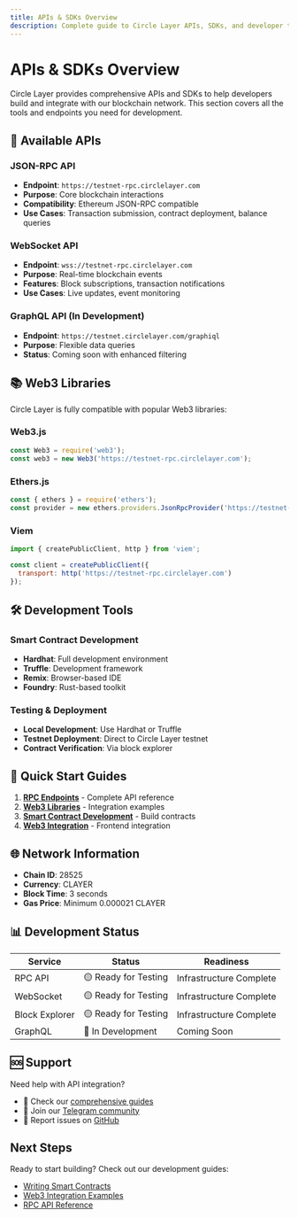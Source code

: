 ```yaml
---
title: APIs & SDKs Overview
description: Complete guide to Circle Layer APIs, SDKs, and developer tools
---
```


# APIs & SDKs Overview

Circle Layer provides comprehensive APIs and SDKs to help developers build and integrate with our blockchain network. This section covers all the tools and endpoints you need for development.

## 🔧 Available APIs

### JSON-RPC API
- **Endpoint**: `https://testnet-rpc.circlelayer.com`
- **Purpose**: Core blockchain interactions
- **Compatibility**: Ethereum JSON-RPC compatible
- **Use Cases**: Transaction submission, contract deployment, balance queries

### WebSocket API
- **Endpoint**: `wss://testnet-rpc.circlelayer.com`
- **Purpose**: Real-time blockchain events
- **Features**: Block subscriptions, transaction notifications
- **Use Cases**: Live updates, event monitoring

### GraphQL API (In Development)
- **Endpoint**: `https://testnet.circlelayer.com/graphiql`
- **Purpose**: Flexible data queries
- **Status**: Coming soon with enhanced filtering

## 📚 Web3 Libraries

Circle Layer is fully compatible with popular Web3 libraries:

### Web3.js
```javascript
const Web3 = require('web3');
const web3 = new Web3('https://testnet-rpc.circlelayer.com');
```

### Ethers.js
```javascript
const { ethers } = require('ethers');
const provider = new ethers.providers.JsonRpcProvider('https://testnet-rpc.circlelayer.com');
```

### Viem
```javascript
import { createPublicClient, http } from 'viem';

const client = createPublicClient({
  transport: http('https://testnet-rpc.circlelayer.com')
});
```

## 🛠️ Development Tools

### Smart Contract Development
- **Hardhat**: Full development environment
- **Truffle**: Development framework
- **Remix**: Browser-based IDE
- **Foundry**: Rust-based toolkit

### Testing & Deployment
- **Local Development**: Use Hardhat or Truffle
- **Testnet Deployment**: Direct to Circle Layer testnet
- **Contract Verification**: Via block explorer

## 📖 Quick Start Guides

1. **[RPC Endpoints](./rpc-endpoints)** - Complete API reference
2. **[Web3 Libraries](./web3-libraries)** - Integration examples
3. **[Smart Contract Development](../development/writing-smart-contracts)** - Build contracts
4. **[Web3 Integration](../development/web3-integration)** - Frontend integration

## 🌐 Network Information

- **Chain ID**: 28525
- **Currency**: CLAYER
- **Block Time**: 3 seconds
- **Gas Price**: Minimum 0.000021 CLAYER

## 📊 Development Status

| Service | Status | Readiness |
|---------|--------|-----------|
| RPC API | 🟡 Ready for Testing | Infrastructure Complete |
| WebSocket | 🟡 Ready for Testing | Infrastructure Complete |
| Block Explorer | 🟡 Ready for Testing | Infrastructure Complete |
| GraphQL | 🔄 In Development | Coming Soon |

## 🆘 Support

Need help with API integration?

- 📖 Check our [comprehensive guides](../development/web3-integration)
- 💬 Join our [Telegram community](https://t.me/circlelayer)
- 🐛 Report issues on [GitHub](https://github.com/Circle-layer-org/docs)

## Next Steps

Ready to start building? Check out our development guides:

- [Writing Smart Contracts](../development/writing-smart-contracts)
- [Web3 Integration Examples](../development/web3-integration)
- [RPC API Reference](./rpc-endpoints) 